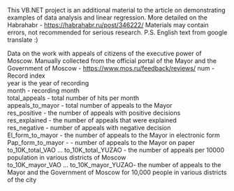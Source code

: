 This VB.NET project is an additional material to the article on
demonstrating examples of data analysis and linear regression. 
More detailed on the Habrahabr - https://habrahabr.ru/post/346222/ 
Materials may contain errors, not recommended for serious research.
P.S. English text from google translate :)


Data on the work with appeals of citizens of the executive power of Moscow. 
Manually collected from the official 
portal of the Mayor and the Government of Moscow - https://www.mos.ru/feedback/reviews/
num - Record index  
year is the year of recording  
month - recording month  
total_appeals - total number of hits per month  
appeals_to_mayor - total number of appeals to the Mayor  
res_positive - the number of appeals with positive decisions  
res_explained - the number of appeals that were explained  
res_negative - number of appeals with negative decision  
El_form_to_mayor - the number of appeals to the Mayor in electronic form  
Pap_form_to_mayor - - number of appeals to the Mayor on paper  
 to_10K_total_VAO ... to_10K_total_YUZAO - the number of appeals per 10000 population in various districts of Moscow  
to_10K_mayor_VAO ... to_10K_mayor_YUZAO- the number of appeals to the Mayor and the Government of Moscow
 for 10,000 people in various districts of the city